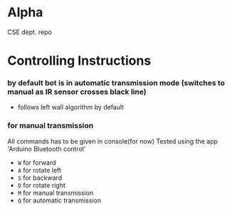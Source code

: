 # Alpha
CSE dept. repo
# Controlling Instructions
### by default bot is in automatic transmission mode (switches to manual as IR sensor crosses black line)
* follows left wall algorithm by default
### for manual transmission
All commands has to be given in console(for now)
Tested using the app 'Arduino Bluetooth control'
* `W` for forward
* `A` for rotate left
* `S` for backward
* `D` for rotate right
* `M` for manual transmission
* `Q` for automatic transmission
